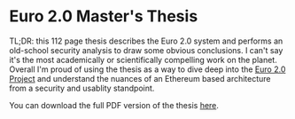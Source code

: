 # Euro 2.0 Master's Thesis

TL;DR: this 112 page thesis describes the Euro 2.0 system and performs an old-school security analysis to draw some obvious conclusions. I can't say it's the most academically or scientifically compelling work on the planet. Overall I'm proud of using the thesis as a way to dive deep into the [Euro 2.0 Project](https://github.com/cryptofiat) and understand the nuances of an Ethereum based architecture from a security and usablity standpoint.

You can download the full PDF version of the thesis [here](https://github.com/craastad/euro2-masters-thesis/raw/master/2017-05-19-thesis.pdf).
